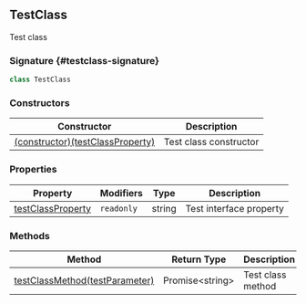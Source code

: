 ## TestClass

Test class

### Signature {#testclass-signature}

```typescript
class TestClass
```

### Constructors

| Constructor | Description |
| - | - |
| [(constructor)(testClassProperty)](docs/test-suite-a/testnamespace-testclass-_constructor_-constructor) | Test class constructor |

### Properties

| Property | Modifiers | Type | Description |
| - | - | - | - |
| [testClassProperty](docs/test-suite-a/testnamespace-testclass-testclassproperty-property) | `readonly` | string | Test interface property |

### Methods

| Method | Return Type | Description |
| - | - | - |
| [testClassMethod(testParameter)](docs/test-suite-a/testnamespace-testclass-testclassmethod-method) | Promise&lt;string&gt; | Test class method |
